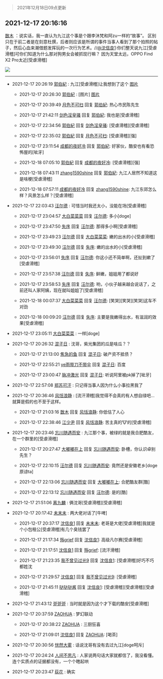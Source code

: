 > 2021年12月18日09点更新
<link rel="stylesheet" href="https://cdn.jsdelivr.net/gh/taotie6/sampleJSON@main/css/photo_show.css">
<meta name="referrer" content="no-referrer" />


 ## 2021-12-17 20:16:16 

 [㪚木](https://www.coolapk.com/feed/32193099?shareKey=ODFjYTA3MGZmMzBiNjFiYzhiZjM~) ：说实话，我一直认为九江这个事是个跟李沐梵和阿zu一样的“故事”。
区别只在于前二者是在刻意杜撰，后者则应该是所谓的事件当事人看到了那个拍照的帖子，然后心血来潮借题发挥玩的一次行为艺术。//<a class="feed-link-uname" href="/u/沈信良1">@沈信良1</a>:你们整天说九江[受虐滑稽]可你们知道为什么那对狗男女会被抓现行嘛？
因为天堂太远<!--break-->，OPPO Find X2 Pro太近[受虐滑稽] 

<div class="album">
<img class="img-item" src="http://image.coolapk.com/feed/2020/0606/14/1081091_39c516f3_5623_1393@320x180.gif" />
</div>

 ------- 

- 2021-12-17 20:26:19 [郭伯紀](uid=2859803) : 九江[受虐滑稽]让我想到了这个 [图片](http://image.coolapk.com/feed/2021/1217/20/2859803_a9ec61a3_3978_5274_947@470x455.jpeg)

    - 2021-12-17 20:26:30 [郭伯紀](uid=2859803) : [图片] [图片](http://image.coolapk.com/feed/2021/1217/20/2859803_b870bd38_3989_6731_192@500x478.jpeg)

    - 2021-12-17 20:39:49 [月色不可扫](uid=3639201) 回复 [郭伯紀](uid=2859803): 热心市民陈先生 

    - 2021-12-17 21:42:11 [剑色淫皇骚](uid=571794) 回复 [郭伯紀](uid=2859803): 我也是[受虐滑稽] 

    - 2021-12-17 22:34:56 [郭伯紀](uid=2859803) 回复 [剑色淫皇骚](uid=571794): [受虐滑稽][受虐滑稽] 

    - 2021-12-17 22:35:02 [郭伯紀](uid=2859803) 回复 [月色不可扫](uid=3639201): [受虐滑稽][强] 

    - 2021-12-17 23:11:54 [成都的夜好冷](uid=1296546) 回复 [郭伯紀](uid=2859803): 好家伙，酷安也有看恐怖屋的[呲牙] 

    - 2021-12-18 07:05:10 [郭伯紀](uid=2859803) 回复 [成都的夜好冷](uid=1296546): [受虐滑稽][强] 

    - 2021-12-18 07:43:11 [zhang1590shine](uid=860573) 回复 [郭伯紀](uid=2859803): 九江人居然不知道这是啥梗[受虐滑稽] 

    - 2021-12-18 07:57:11 [成都的夜好冷](uid=1296546) 回复 [zhang1590shine](uid=860573): 九江东郊怎么样？风景怎么样？[受虐滑稽] 

- 2021-12-17 22:03:43 [汪尔德](uid=1595236) : 可惜当时我还太小，没能在场[受虐滑稽] 

    - 2021-12-17 23:04:57 [大白菜菜菜](uid=2081020) 回复 [汪尔德](uid=1595236): 多小[doge] 

    - 2021-12-17 23:47:50 [失序](uid=1009107) 回复 [汪尔德](uid=1595236): 那得多小啊[受虐滑稽] 

    - 2021-12-17 23:49:23 [汪尔德](uid=1595236) 回复 [大白菜菜菜](uid=2081020): 嫩的出水的小[受虐滑稽] 

    - 2021-12-17 23:49:30 [汪尔德](uid=1595236) 回复 [失序](uid=1009107): 嫩的出水的小[受虐滑稽] 

    - 2021-12-17 23:56:01 [失序](uid=1009107) 回复 [汪尔德](uid=1595236): 你这小还不简单啊，还扯到嫰了[受虐滑稽] 

    - 2021-12-17 23:57:38 [汪尔德](uid=1595236) 回复 [失序](uid=1009107): 鲜嫩，姐姐用了都说好 

    - 2021-12-17 23:58:53 [失序](uid=1009107) 回复 [汪尔德](uid=1595236): 哟，小伙子越来越会说话了，之前还叫人家阿姨，现在就叫姐姐了[受虐滑稽] 

    - 2021-12-18 00:07:37 [大白菜菜菜](uid=2081020) 回复 [汪尔德](uid=1595236): [笑哭][笑哭][笑哭]这车不对劲 

    - 2021-12-18 00:09:20 [汪尔德](uid=1595236) 回复 [失序](uid=1009107): 主要是我嫩得出水，有滋润的效果[受虐滑稽] 

- 2021-12-17 23:05:11 [大白菜菜菜](uid=2081020) : 一样[doge] 

- 2021-12-17 20:26:32 [混子日](uid=1878276) : 沈哥，紫光集团的瓜是啥瓜？？ 

    - 2021-12-17 21:13:00 [焦急的鱼](uid=1066955) 回复 [混子日](uid=1878276): 破产资不抵债？ 

    - 2021-12-17 22:55:21 [ye雨带刀不带伞](uid=1719173) 回复 [混子日](uid=1878276): 百度 

    - 2021-12-17 23:00:47 [脉冲激光](uid=1825566) 回复 [混子日](uid=1878276): 听说阿里被pk掉了[呲牙] 

- 2021-12-17 22:57:08 [郑苏可汗](uid=678781) : 只记得当事人因为什么小事拉黑我了 

- 2021-12-17 20:36:46 [风恬浪静](uid=2415886) : [流汗滑稽]我觉得不会真的有人想自绿吧...就算是假的也不至于这样。 

    - 2021-12-17 21:03:16 [㪚木](uid=1081091) 回复 [风恬浪静](uid=2415886): 你低估了人心 

    - 2021-12-17 22:38:46 [江少尹](uid=3524927) 回复 [风恬浪静](uid=2415886): 苦主真的🐮的[受虐滑稽] 

- 2021-12-17 20:23:46 [忘川随遇而安](uid=3469258) : 九江那个事，被绿的就是我合肥酷友，在一个群里的[受虐滑稽] 

    - 2021-12-17 20:27:47 [大嘟嘟在上](uid=4316956) 回复 [忘川随遇而安](uid=3469258): 卧槽，你认识卓别先生？ 

    - 2021-12-17 22:10:15 [汪尔德](uid=1595236) 回复 [忘川随遇而安](uid=3469258): 竟然还是安徽老乡[doge原谅ta] 

    - 2021-12-17 22:13:06 [忘川随遇而安](uid=3469258) 回复 [大嘟嘟在上](uid=4316956): 合肥酷友群[酷] 

    - 2021-12-17 22:13:12 [忘川随遇而安](uid=3469258) 回复 [汪尔德](uid=1595236): 是的[酷] 

- 2021-12-17 21:51:06 [离九麟](uid=2403533) : 俩沈哥[受虐滑稽][受虐滑稽] 

- 2021-12-17 20:17:42 [未末未](uid=3823482) : 两大佬对话了[牛啤] 

    - 2021-12-17 20:37:17 [沈信良1](uid=3130347) 回复 [未末未](uid=3823482): 老哥是大佬[受虐滑稽]我就是个小包租公[受虐滑稽]有几个臭钱罢了 

    - 2021-12-17 21:17:34 [殇grief](uid=4392516) 回复 [沈信良1](uid=3130347): 高级凡尔赛[受虐滑稽] 

    - 2021-12-17 21:17:51 [沈信良1](uid=3130347) 回复 [殇grief](uid=4392516): [流汗滑稽] 

    - 2021-12-17 21:23:35 [我不曾见过光9](uid=1784401) 回复 [沈信良1](uid=3130347): [受虐滑稽]好巧不巧都姓沈 

    - 2021-12-17 21:29:57 [沈信良1](uid=3130347) 回复 [我不曾见过光9](uid=1784401): [受虐滑稽] 

    - 2021-12-17 21:45:11 [哒哒哒酱](uid=3456742) 回复 [沈信良1](uid=3130347): [受虐滑稽][受虐滑稽][受虐滑稽] 

- 2021-12-17 21:43:12 [戼戼戼](uid=4044548) : 当时就是因为这个才下载的酷安[受虐滑稽] 

- 2021-12-17 20:37:59 [ZAOHUA](uid=1930793) : 梦幻联动 

    - 2021-12-17 20:38:22 [ZAOHUA](uid=1930793) : 三厨狂喜 

    - 2021-12-17 21:09:01 [沈信良1](uid=3130347) 回复 [ZAOHUA](uid=1930793): [喝茶] 

- 2021-12-17 20:30:56 [恍然大雾](uid=1849331) : 话说沈哥有没有去过九江[doge呵斥] 

- 2021-12-17 20:24:24 [人间不思凡](uid=2080265) : 人家说两句话大家就都信了，我没看懂。连个实质点的证据都没有，一个个瞎起哄 

- 2021-12-17 20:23:47 [荻花](uid=1543521) : 确实 

